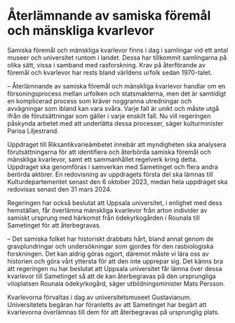 # Återlämnande av samiska föremål och mänskliga kvarlevor

Samiska föremål och mänskliga kvarlevor finns i dag i samlingar vid ett antal museer och universitet runtom i landet. Dessa har tillkommit samlingarna på olika sätt, vissa i samband med rasforskning. Krav på återförande av föremål och kvarlevor har rests bland världens urfolk sedan 1970\-talet.

– Återlämnande av samiska föremål och mänskliga kvarlevor handlar om en försoningsprocess mellan urfolken och statsmakterna, men det är samtidigt en komplicerad process som kräver noggranna utredningar och avvägningar som ibland kan vara svåra. Varje fall är unikt och måste utgå ifrån de förutsättningar som gäller i varje enskilt fall. Nu vill regeringen påskynda arbetet med att underlätta dessa processer, säger kulturminister Parisa Liljestrand.

Uppdraget till Riksantikvarieämbetet innebär att myndigheten ska analysera förutsättningarna för att identifiera och återbörda samiska föremål och mänskliga kvarlevor, samt ett sammanhållet regelverk kring detta. Uppdraget ska genomföras i samverkan med Sametinget och flera andra berörda aktörer. En redovisning av uppdragets första del ska lämnas till Kulturdepartementet senast den 6 oktober 2023, medan hela uppdraget ska redovisas senast den 31 mars 2024\.

Regeringen har också beslutat att Uppsala universitet, i enlighet med dess hemställan, får överlämna mänskliga kvarlevor från arton individer av samiskt ursprung med härkomst från ödekyrkogården i Rounala till Sametinget för att återbegravas.

– Det samiska folket har historiskt drabbats hårt, bland annat genom de gravplundringar och undersökningar som gjordes för den rasbiologiska forskningen. Det kan aldrig göras ogjort, däremot måste vi lära oss av historien och göra vårt yttersta för att den inte upprepar sig. Det känns bra att regeringen nu har beslutat att Uppsala universitet får lämna över dessa kvarlevor till Sametinget så att de kan återbegravas på den ursprungliga viloplatsen Rounala ödekyrkogård, säger utbildningsminister Mats Persson.

Kvarlevorna förvaltas i dag av universitetsmuseet Gustavianum. Universitetets begäran har föranletts av att Sametinget har begärt att kvarlevorna överlämnas till dem för att återbegravas på ursprunglig plats.
